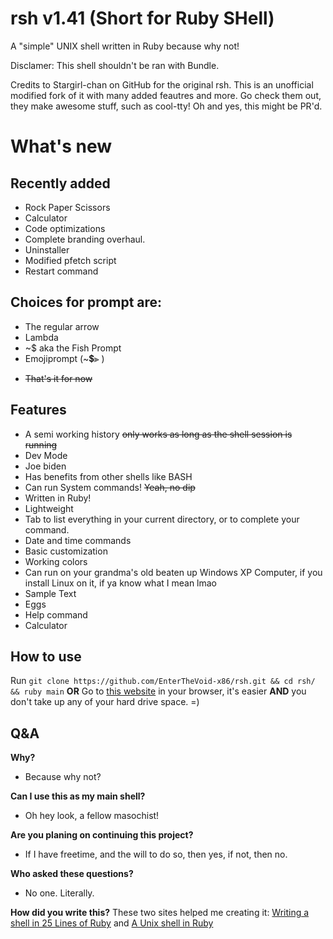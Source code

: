 # rsh v1.41 (Short for Ruby SHell)

A "simple" UNIX shell written in Ruby because why not!

Disclamer: This shell shouldn't be ran with Bundle.



Credits to Stargirl-chan on GitHub for the original rsh. This is an unofficial modified fork of it with many added feautres and more. Go check them out, they make awesome stuff, such as cool-tty! Oh and yes, this might be PR'd.
# What's new

## Recently added
- Rock Paper Scissors
- Calculator
- Code optimizations
- Complete branding overhaul.
- Uninstaller
- Modified pfetch script
- Restart command
## Choices for prompt are:
- The regular arrow
- Lambda
- ~$ aka the Fish Prompt
- Emojiprompt (~💲⫸ )

+    ~~That's it for now~~

<!-- this totally isnt a hidden message, you can totally see this in the real markdown document! oh yeah also this is to just make the actual shell look bigger than it really is i mean what no totally not that was just a joke anyways like i said this totally shows up in the actual real markdown document! -->

## Features

 - A semi working history ~~only works as long as the shell session is running~~
 - Dev Mode
 - Joe biden
 - Has benefits from other shells like BASH
 - Can run System commands! ~~Yeah, no dip~~
 - Written in Ruby!
 - Lightweight
 - Tab to list everything in your current directory, or to complete your command.
 - Date and time commands
 - Basic customization
 - Working colors
 - Can run on your grandma's old beaten up Windows XP Computer, if you install Linux on it, if ya know what I mean lmao
 - Sample Text
 - Eggs
 - Help command
 - Calculator


## How to use


Run `git clone https://github.com/EnterTheVoid-x86/rsh.git && cd rsh/ && ruby main`
**OR**
Go to [this website](https://replit.com/@Amythest/rsh-v139?v=1) in your browser, it's easier **AND** you don't take up any of your hard drive space. =)
## Q&A

**Why?**
- Because why not?

**Can I use this as my main shell?**
- Oh hey look, a fellow masochist!

**Are you planing on continuing this project?**
- If I have freetime, and the will to do so, then yes, if not, then no.

**Who asked these questions?**
- No one. Literally.

**How did you write this?**
These two sites helped me creating it:
[Writing a shell in 25 Lines of Ruby](https://www.rubyguides.com/2016/07/writing-a-shell-in-ruby/) and 
[A Unix shell in Ruby](https://www.jstorimer.com/blogs/workingwithcode/7766107-a-unix-shell-in-ruby)



